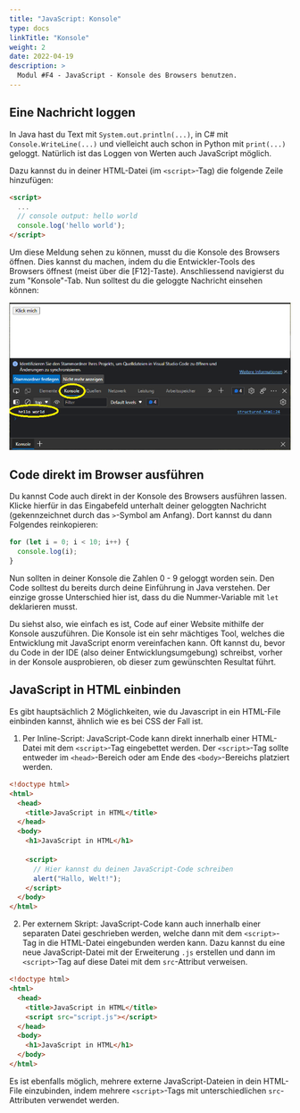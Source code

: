 ```yaml
---
title: "JavaScript: Konsole"
type: docs
linkTitle: "Konsole"
weight: 2
date: 2022-04-19
description: >
  Modul #F4 - JavaScript - Konsole des Browsers benutzen.
---
```


## Eine Nachricht loggen

In Java hast du Text mit `System.out.println(...)`, in C# mit `Console.WriteLine(...)` und vielleicht auch schon in Python mit `print(...)` geloggt. Natürlich ist das Loggen von Werten auch JavaScript möglich.

Dazu kannst du in deiner HTML-Datei (im `<script>`-Tag) die folgende Zeile hinzufügen:

```html
<script>
  ...
  // console output: hello world
  console.log('hello world');
</script>
```

Um diese Meldung sehen zu können, musst du die Konsole des Browsers öffnen. Dies kannst du machen, indem du die Entwickler-Tools des Browsers öffnest (meist über die [F12]-Taste). Anschliessend navigierst du zum "Konsole"-Tab. Nun solltest du die geloggte Nachricht einsehen können:

![console](images/console.png)

## Code direkt im Browser ausführen

Du kannst Code auch direkt in der Konsole des Browsers ausführen lassen. Klicke hierfür in das Eingabefeld unterhalt deiner geloggten Nachricht (gekennzeichnet durch das `>`-Symbol am Anfang). Dort kannst du dann Folgendes reinkopieren:

```javascript
for (let i = 0; i < 10; i++) {
  console.log(i);
}
```

Nun sollten in deiner Konsole die Zahlen 0 - 9 geloggt worden sein. Den Code solltest du bereits durch deine Einführung in Java verstehen. Der einzige grosse Unterschied hier ist, dass du die Nummer-Variable mit `let` deklarieren musst.

Du siehst also, wie einfach es ist, Code auf einer Website mithilfe der Konsole auszuführen. Die Konsole ist ein sehr mächtiges Tool, welches die Entwicklung mit JavaScript enorm vereinfachen kann. Oft kannst du, bevor du Code in der IDE (also deiner Entwicklungsumgebung) schreibst, vorher in der Konsole ausprobieren, ob dieser zum gewünschten Resultat führt.

## JavaScript in HTML einbinden

Es gibt hauptsächlich 2 Möglichkeiten, wie du Javascript in ein HTML-File einbinden kannst, ähnlich wie es bei CSS der Fall ist.

1. Per Inline-Script: JavaScript-Code kann direkt innerhalb einer HTML-Datei mit dem `<script>`-Tag eingebettet werden. Der `<script>`-Tag sollte entweder im `<head>`-Bereich oder am Ende des `<body>`-Bereichs platziert werden.

```html
<!doctype html>
<html>
  <head>
    <title>JavaScript in HTML</title>
  </head>
  <body>
    <h1>JavaScript in HTML</h1>

    <script>
      // Hier kannst du deinen JavaScript-Code schreiben
      alert("Hallo, Welt!");
    </script>
  </body>
</html>
```

2. Per externem Skript: JavaScript-Code kann auch innerhalb einer separaten Datei geschrieben werden, welche dann mit dem `<script>`-Tag in die HTML-Datei eingebunden werden kann. Dazu kannst du eine neue JavaScript-Datei mit der Erweiterung `.js` erstellen und dann im `<script>`-Tag auf diese Datei mit dem `src`-Attribut verweisen.

```html
<!doctype html>
<html>
  <head>
    <title>JavaScript in HTML</title>
    <script src="script.js"></script>
  </head>
  <body>
    <h1>JavaScript in HTML</h1>
  </body>
</html>
```

Es ist ebenfalls möglich, mehrere externe JavaScript-Dateien in dein HTML-File einzubinden, indem mehrere `<script>`-Tags mit unterschiedlichen `src`-Attributen verwendet werden.
